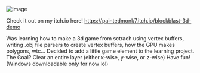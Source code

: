 ![image](https://github.com/user-attachments/assets/5048a86d-0546-4d5f-81ca-ddc8b00f45b8)

Check it out on my itch.io here!
<a>https://paintedmonk7.itch.io/blockblast-3d-demo</a>

Was learning how to make a 3d game from sctrach using vertex buffers, writing .obj file parsers to create vertex buffers, how the GPU makes polygons, wtc...
Decided to add a little game element to the learning project.
The Goal? Clear an entire layer (either x-wise, y-wise, or z-wise)
Have fun! (Windows downloadable only for now lol)

